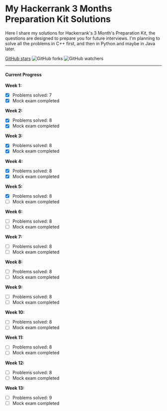 # My Hackerrank 3 Months Preparation Kit Solutions</br>

Here I share my solutions for Hackerrank's 3 Month's Preparation Kit, the questions are designed to prepare you for future interviews. I'm planning to solve all the problems in C++ first, and then in Python and maybe in Java later.

[GitHub stars](https://img.shields.io/github/stars/Dolyetyus/My-Hackerrank-3-Months-Preparation-Solutions?style=social) ![GitHub forks](https://img.shields.io/github/forks/Dolyetyus/My-Hackerrank-3-Months-Preparation-Solutions?style=social) ![GitHub watchers](https://img.shields.io/github/watchers/Dolyetyus/My-Hackerrank-3-Months-Preparation-Solutions?style=social)

------

#### Current Progress</br>

**Week 1:**
- [x] Problems solved: 7
- [x] Mock exam completed

**Week 2:**
- [x] Problems solved: 8
- [x] Mock exam completed
      
**Week 3:**
- [x] Problems solved: 8
- [x] Mock exam completed

**Week 4:**
- [x] Problems solved: 8
- [x] Mock exam completed

**Week 5:**
- [x] Problems solved: 8
- [ ] Mock exam completed

**Week 6:**
- [ ] Problems solved: 8
- [ ] Mock exam completed

**Week 7:**
- [ ] Problems solved: 8
- [ ] Mock exam completed

**Week 8:**
- [ ] Problems solved: 8
- [ ] Mock exam completed

**Week 9:**
- [ ] Problems solved: 8
- [ ] Mock exam completed

**Week 10:**
- [ ] Problems solved: 8
- [ ] Mock exam completed

**Week 11:**
- [ ] Problems solved: 8
- [ ] Mock exam completed

**Week 12:**
- [ ] Problems solved: 8
- [ ] Mock exam completed

**Week 13:**
- [ ] Problems solved: 9
- [ ] Mock exam completed

